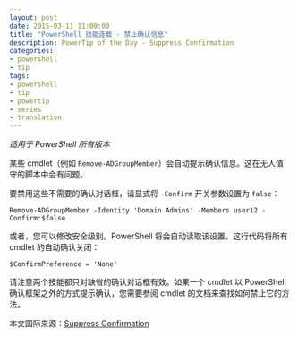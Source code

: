 ```yaml
---
layout: post
date: 2015-03-11 11:00:00
title: "PowerShell 技能连载 - 禁止确认信息"
description: PowerTip of the Day - Suppress Confirmation
categories:
- powershell
- tip
tags:
- powershell
- tip
- powertip
- series
- translation
---
```

_适用于 PowerShell 所有版本_

某些 cmdlet（例如 `Remove-ADGroupMember`）会自动提示确认信息。这在无人值守的脚本中会有问题。

要禁用这些不需要的确认对话框，请显式将 `-Confirm` 开关参数设置为 `false`：

    Remove-ADGroupMember -Identity 'Domain Admins' -Members user12 -Confirm:$false

或者，您可以修改安全级别。PowerShell 将会自动读取该设置。这行代码将所有 cmdlet 的自动确认关闭：

    $ConfirmPreference = 'None'

请注意两个技能都只对缺省的确认对话框有效。如果一个 cmdlet 以 PowerShell 确认框架之外的方式提示确认，您需要参阅 cmdlet 的文档来查找如何禁止它的方法。

<!--more-->
本文国际来源：[Suppress Confirmation](http://community.idera.com/powershell/powertips/b/tips/posts/suppress-confirmation)
